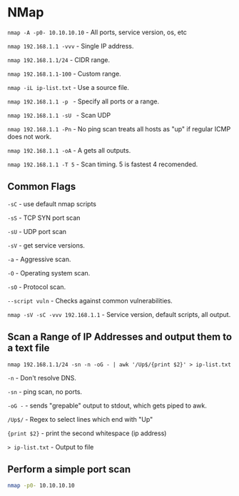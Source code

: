 # NMap
`nmap -A -p0- 10.10.10.10` - All ports, service version, os, etc

`nmap 192.168.1.1 -vvv` - Single IP address.

`nmap 192.168.1.1/24` - CIDR range.

`nmap 192.168.1.1-100` - Custom range.

`nmap -iL ip-list.txt` - Use a source file.

`nmap 192.168.1.1 -p ` - Specify all ports or a range.

`nmap 192.168.1.1 -sU ` - Scan UDP 

`nmap 192.168.1.1 -Pn` - No ping scan treats all hosts as "up" if regular ICMP does not work.

`nmap 192.168.1.1 -oA` - A gets all outputs.

`nmap 192.168.1.1 -T 5` - Scan timing. 5 is fastest 4 recomended. 


## Common Flags
`-sC` - use default nmap scripts

`-sS` - TCP SYN port scan

`-sU` - UDP port scan

`-sV` - get service versions.

`-a` - Aggressive scan.

`-O` - Operating system scan.

`-sO` - Protocol scan.

`--script vuln` - Checks against common vulnerabilities. 

`nmap -sV -sC -vvv 192.168.1.1` - Service version, default scripts, all output.

## Scan a Range of IP Addresses and output them to a text file
`nmap 192.168.1.1/24 -sn -n -oG - | awk '/Up$/{print $2}' > ip-list.txt`

`-n` - Don't resolve DNS.

`-sn` - ping scan, no ports.

`-oG -` - sends "grepable" output to stdout, which gets piped to awk.

`/Up$/` - Regex to select lines which end with "Up"

`{print $2}` - print the second whitespace (ip address)

`> ip-list.txt` - Output to file

## Perform a simple port scan
```sh
nmap -p0- 10.10.10.10

```

